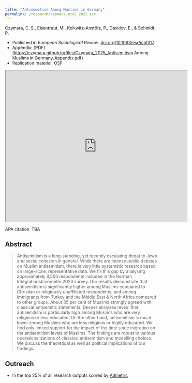 ```yaml
---
title: "Antisemitism Among Muslims in Germany"
permalink: /research/czymara_etal_2025_esr
---
```

Czymara, C. S., Eisentraut, M., Kolkwitz-Anstötz, P., Davidov, E., & Schmidt, P.

- Published in *European Sociological Review*. [doi.org/10.1093/esr/jcaf017](https://doi.org/10.1093/esr/jcaf017).
- Appendix: [PDF](https://czymara.github.io/files/Czymara_2025_Antisemitism Among Muslims in Germany_Appendix.pdf)
- Replication material:  [OSF](https://osf.io/eqnw4/)

<iframe src="https://czymara.github.io/files/Czymara_2025_Antisemitism among Muslims in Germany.pdf" width="600" height="500"></iframe>

APA citation: TBA

Abstract
------
> Antisemitism is a long-standing, yet recently escalating threat to Jews and social cohesion in general. While there are intense public debates on Muslim antisemitism, there is very little systematic research based on large-scale, representative data. We fill this gap by analysing approximately 8,500 respondents included in the German Integrationsbarometer 2020 survey. Our results demonstrate that antisemitism is significantly higher among Muslims compared to Christian or religiously unaffiliated respondents, and among immigrants from Turkey and the Middle East & North Africa compared to other groups. About 35 per cent of Muslims strongly agreed with classical antisemitic statements. Deeper analyses reveal that antisemitism is particularly high among Muslims who are very religious or less educated. On the other hand, antisemitism is much lower among Muslims who are less religious or highly educated. We find only limited support for the impact of the time since migration on the antisemitism levels of Muslims. The findings are robust to various operationalizations of classical antisemitism and modelling choices. We discuss the theoretical as well as political implications of our findings.

Outreach
------
- In the top 25% of all research outputs scored by [Altmetric](https://oxfordjournals.altmetric.com/details/176702476)
